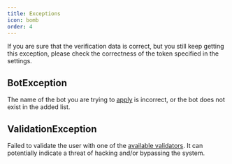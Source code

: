 ```yaml
---
title: Exceptions
icon: bomb
order: 4
---
```


If you are sure that the verification data is correct, but you still keep getting this exception, please check the correctness of the token specified in the settings.

## BotException
The name of the bot you are trying to [apply](./get-started/usage.md) is incorrect, or the bot does not exist in the added list.

## ValidationException
Failed to validate the user with one of the [available validators](./validator/). It can potentially indicate a threat of hacking and/or bypassing the system.
